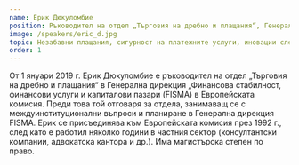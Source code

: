 ```yaml
---
name: Ерик Дюкуломбие
position: Ръководител на отдел „Търговия на дребно и плащания“, Генерална дирекция „Финансова  стабилност, финансови услуги и капиталови пазари, Европейската комисия
image: /speakers/eric_d.jpg
topic: Незабавни плащания, сигурност на платежните услуги, иновации след влизане в сила на PSD3, бъдещи предизвикателства пред отворените финанси
order: 1
---
```


От 1 януари 2019 г. Ерик Дюкуломбие е ръководител на отдел „Търговия на
дребно и плащания“ в Генерална дирекция „Финансова стабилност,
финансови услуги и капиталови пазари (FISMA) в Европейската комисия.
Преди това той отговаря за отдела, занимаващ се с междуинституционални
въпроси и планиране в Генерална дирекция FISMA. Ерик се присъединява към
Европейската комисия през 1992 г., след като е работил няколко години в
частния сектор (консултантски компании, адвокатска кантора и др.). Има
магистърска степен по право.
